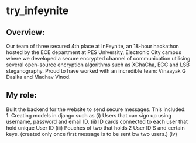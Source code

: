 # try_infeynite
 
## Overview:

Our team of three secured 4th place at InFeynite, an 18-hour hackathon hosted by the  ECE department at PES University, Electronic City campus where we developed a secure encrypted channel of communication utilising several open-source encryption algorithms such as XChaCha, ECC and LSB steganography.
Proud to have worked with an incredible team: Vinaayak G Dasika and Madhav Vinod.

## My role:
Built the backend for the website to send secure messages. This included:
    1. Creating models in django such as 
(i) Users that can sign up using username, password and email ID. 
(ii) ID cards connected to each user that hold unique User ID
(iii) Pouches of two that holds 2 User ID'S and certain keys. (created only once first message is to be sent bw two users.)
(iv) 